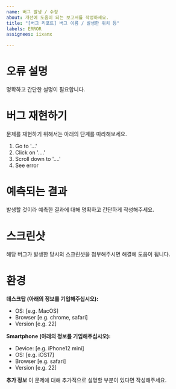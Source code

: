 ```yaml
---
name: 버그 발생 / 수정
about: 개선에 도움이 되는 보고서를 작성하세요.
title: "[버그 리포트] 버그 이름 / 발생한 위치 등"
labels: ERROR
assignees: iixanx

---
```


# 오류 설명
명확하고 간단한 설명이 필요합니다.

# 버그 재현하기
문제를 재현하기 위해서는 아래의 단계를 따라해보세요.

1. Go to '...'
2. Click on '....'
3. Scroll down to '....'
4. See error

# 예측되는 결과
발생할 것이라 예측한 결과에 대해 명확하고 간단하게 작성해주세요.

# 스크린샷
해당 버그가 발생한 당시의 스크린샷을 첨부해주시면 해결에 도움이 됩니다.

# 환경
**데스크탑 (아래의 정보를 기입해주십시오):**
 - OS: [e.g. MacOS]
 - Browser [e.g. chrome, safari]
 - Version [e.g. 22]

**Smartphone (아래의 정보를 기입해주십시오):**
 - Device: [e.g. iPhone12 mini]
 - OS: [e.g. iOS17]
 - Browser [e.g. safari]
 - Version [e.g. 22]

**추가 정보**
이 문제에 대해 추가적으로 설명할 부분이 있다면 작성해주세요.
